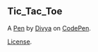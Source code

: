 Tic_Tac_Toe
-----------


A [Pen](https://codepen.io/hard_to_smart/pen/ZEqzYbw) by [Divya](https://codepen.io/hard_to_smart) on [CodePen](https://codepen.io).

[License](https://codepen.io/license/pen/ZEqzYbw).